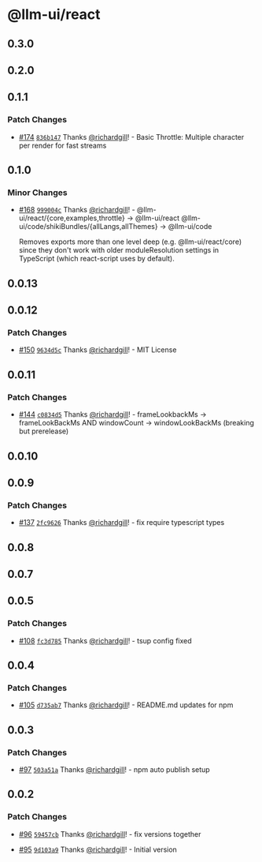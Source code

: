 # @llm-ui/react

## 0.3.0

## 0.2.0

## 0.1.1

### Patch Changes

- [#174](https://github.com/llm-ui-kit/llm-ui/pull/174) [`836b147`](https://github.com/llm-ui-kit/llm-ui/commit/836b14753b44db41d35d1cd4820834c01cc4b7a2) Thanks [@richardgill](https://github.com/richardgill)! - Basic Throttle: Multiple character per render for fast streams

## 0.1.0

### Minor Changes

- [#168](https://github.com/llm-ui-kit/llm-ui/pull/168) [`999004c`](https://github.com/llm-ui-kit/llm-ui/commit/999004cb10d62ec956e8b6873cae938d76e5fe0d) Thanks [@richardgill](https://github.com/richardgill)! - @llm-ui/react/{core,examples,throttle} -> @llm-ui/react
  @llm-ui/code/shikiBundles/{allLangs,allThemes} -> @llm-ui/code

  Removes exports more than one level deep (e.g. @llm-ui/react/core) since they don't work with older moduleResolution settings in TypeScript (which react-script uses by default).

## 0.0.13

## 0.0.12

### Patch Changes

- [#150](https://github.com/llm-ui-kit/llm-ui/pull/150) [`9634d5c`](https://github.com/llm-ui-kit/llm-ui/commit/9634d5c59105aff912ebee19ce9adf77f7d02a36) Thanks [@richardgill](https://github.com/richardgill)! - MIT License

## 0.0.11

### Patch Changes

- [#144](https://github.com/llm-ui-kit/llm-ui/pull/144) [`c0834d5`](https://github.com/llm-ui-kit/llm-ui/commit/c0834d54d1a048d74b2e70b74391715a385f4b5a) Thanks [@richardgill](https://github.com/richardgill)! - frameLookbackMs -> frameLookBackMs AND windowCount -> windowLookBackMs (breaking but prerelease)

## 0.0.10

## 0.0.9

### Patch Changes

- [#137](https://github.com/llm-ui-kit/llm-ui/pull/137) [`2fc9626`](https://github.com/llm-ui-kit/llm-ui/commit/2fc9626070a8743c531db5ae51fc60a6054e009d) Thanks [@richardgill](https://github.com/richardgill)! - fix require typescript types

## 0.0.8

## 0.0.7

## 0.0.5

### Patch Changes

- [#108](https://github.com/llm-ui-kit/llm-ui/pull/108) [`fc3d785`](https://github.com/llm-ui-kit/llm-ui/commit/fc3d78558ccaa5c7fa08e6ecfa44798abbe38d7d) Thanks [@richardgill](https://github.com/richardgill)! - tsup config fixed

## 0.0.4

### Patch Changes

- [#105](https://github.com/llm-ui-kit/llm-ui/pull/105) [`d735ab7`](https://github.com/llm-ui-kit/llm-ui/commit/d735ab78aa7766cb5fb1414b742fb48433c3deff) Thanks [@richardgill](https://github.com/richardgill)! - README.md updates for npm

## 0.0.3

### Patch Changes

- [#97](https://github.com/llm-ui-kit/llm-ui/pull/97) [`503a51a`](https://github.com/llm-ui-kit/llm-ui/commit/503a51a103b926f7daea123b446cc9b2ce9eac11) Thanks [@richardgill](https://github.com/richardgill)! - npm auto publish setup

## 0.0.2

### Patch Changes

- [#96](https://github.com/llm-ui-kit/llm-ui/pull/96) [`59457cb`](https://github.com/llm-ui-kit/llm-ui/commit/59457cb6ddf91340f03616303fed4ba6c2f15038) Thanks [@richardgill](https://github.com/richardgill)! - fix versions together

- [#95](https://github.com/llm-ui-kit/llm-ui/pull/95) [`9d103a9`](https://github.com/llm-ui-kit/llm-ui/commit/9d103a9ee8ea60945f1b485d4d9c2895d15cba4e) Thanks [@richardgill](https://github.com/richardgill)! - Initial version
